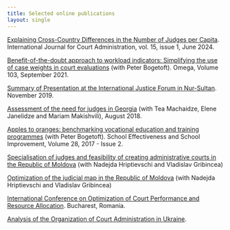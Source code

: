 ```yaml
---
title: Selected online publications
layout: single
---
```


[Explaining Cross-Country Differences in the Number of Judges per Capita](https://iacajournal.org/articles/10.36745/ijca.581). International Journal for Court Administration, vol. 15, issue 1, June 2024.

[Benefit-of-the-doubt approach to workload indicators: Simplifying the use of case weights in court evaluations](https://www.sciencedirect.com/science/article/abs/pii/S0305048320307295) (with Peter Bogetoft). Omega, Volume 103, September 2021.

[Summary of Presentation at the International Justice Forum in Nur-Sultan](https://bookdown.org/jw_/BookdownJW/). November 2019.

[Assessment of the need for judges in Georgia](https://ewmi-ruleoflawgeo.org/uploads/files/4566AssessmentoftheneedforjudgesinGeorgia-ENG.pdf.pdf) (with Tea Machaidze,
Elene Janelidze and Mariam Makishvili), August 2018.

[Apples to oranges: benchmarking vocational education and training programmes](https://www.tandfonline.com/doi/abs/10.1080/09243453.2016.1247731) (with Peter Bogetoft). School Effectiveness and School Improvement, Volume 28, 2017 - Issue 2.

[Specialisation of judges and feasibility of creating administrative courts in the Republic of Moldova](https://crjm.org/wp-content/uploads/2014/06/2014-Study-Specialis-Judges-MD_en.pdf) (with Nadejda Hriptievschi and Vladislav Gribincea)

[Optimization of the judicial map in the Republic of Moldova](https://www.justice.gov.md/public/files/file/reforma_sectorul_justitiei/pilonstudiu1/Studiu_Optimiz_Hartii_Jud_-_CRJM-2014_en_2.pdf) (with Nadejda Hriptievschi and Vladislav Gribincea)

[International Conference on Optimization of Court Performance and Resource Allocation](https://courtoptimization.wixsite.com/ewmi/papers). Bucharest, Romania.

[Analysis of the Organization of Court Administration in Ukraine](https://newjustice.org.ua/wp-content/uploads/2018/06/SJA_Structural_Assessment_JW_eng.pdf).


